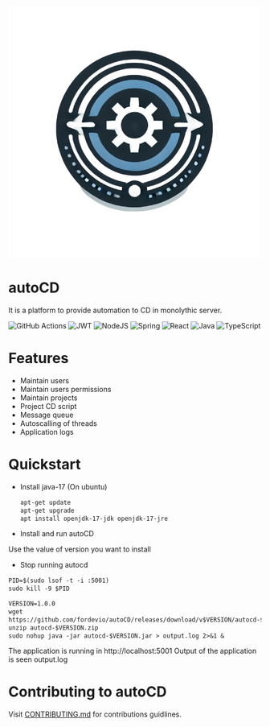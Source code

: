 ![Logo](assets/autocd-logo.png)

# autoCD
It is a platform to provide automation to CD in monolythic server.

![GitHub Actions](https://img.shields.io/badge/github%20actions-%232671E5.svg?style=for-the-badge&logo=githubactions&logoColor=white)
![JWT](https://img.shields.io/badge/JWT-black?style=for-the-badge&logo=JSON%20web%20tokens)
![NodeJS](https://img.shields.io/badge/node.js-6DA55F?style=for-the-badge&logo=node.js&logoColor=white)
![Spring](https://img.shields.io/badge/spring-%236DB33F.svg?style=for-the-badge&logo=spring&logoColor=white)
![React](https://img.shields.io/badge/react-%2320232a.svg?style=for-the-badge&logo=react&logoColor=%2361DAFB)
![Java](https://img.shields.io/badge/java-%23ED8B00.svg?style=for-the-badge&logo=openjdk&logoColor=white)
![TypeScript](https://img.shields.io/badge/typescript-%23007ACC.svg?style=for-the-badge&logo=typescript&logoColor=white)

# Features
 - Maintain users
 - Maintain users permissions
 - Maintain projects
 - Project CD script
 - Message queue
 - Autoscalling of threads 
 - Application logs

 # Quickstart

 - Install java-17
   (On ubuntu)

   ```
   apt-get update
   apt-get upgrade
   apt install openjdk-17-jdk openjdk-17-jre
   ```

- Install and run autoCD

Use the value of version you want to install

- Stop running autocd

```
PID=$(sudo lsof -t -i :5001)
sudo kill -9 $PID
```

```
VERSION=1.0.0
wget https://github.com/fordevio/autoCD/releases/download/v$VERSION/autocd-$VERSION.zip
unzip autocd-$VERSION.zip
sudo nohup java -jar autocd-$VERSION.jar > output.log 2>&1 &
```
The application is running in http://localhost:5001
Output of the application is seen output.log

# Contributing to autoCD
 Visit [CONTRIBUTING.md](./docs/CONTRIBUTING.md) for contributions guidlines. 
